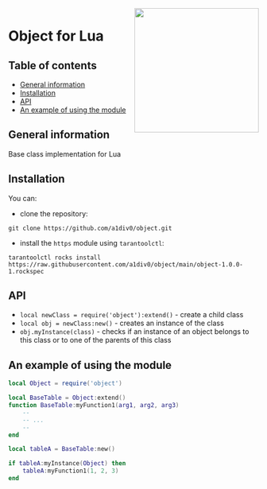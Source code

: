 <a href="http://tarantool.org">
   <img src="https://upload.wikimedia.org/wikipedia/commons/c/cf/Lua-Logo.svg"
    width="250" align="right">
</a>

# Object for Lua
## Table of contents
* [General information](#general-information)
* [Installation](#installation)
* [API](#api)
* [An example of using the module](#an-example-of-using-the-module)

## General information
Base class implementation for Lua

## Installation
You can:
* clone the repository:
``` shell
git clone https://github.com/a1div0/object.git
```
* install the `https` module using `tarantoolctl`:
```shell
tarantoolctl rocks install https://raw.githubusercontent.com/a1div0/object/main/object-1.0.0-1.rockspec
```

## API
* `local newClass = require('object'):extend()` - create a child class
* `local obj = newClass:new()` - creates an instance of the class
* `obj.myInstance(class)` - checks if an instance of an object belongs to this
class or to one of the parents of this class

## An example of using the module
```lua
local Object = require('object')

local BaseTable = Object:extend()
function BaseTable:myFunction1(arg1, arg2, arg3)
    --
    -- ...
    --
end

local tableA = BaseTable:new()

if tableA:myInstance(Object) then
    tableA:myFunction1(1, 2, 3)
end
```